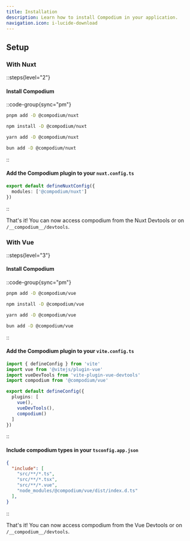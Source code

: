```yaml
---
title: Installation
description: Learn how to install Compodium in your application.
navigation.icon: i-lucide-download
---
```


## Setup

### With Nuxt

::steps{level="2"}

#### Install Compodium

::code-group{sync="pm"}
```bash [pnpm]
pnpm add -D @compodium/nuxt
```
```bash [npm]
npm install -D @compodium/nuxt
```
```bash [yarn]
yarn add -D @compodium/nuxt
```
```bash [bun]
bun add -D @compodium/nuxt
```
::

#### Add the Compodium plugin to your `nuxt.config.ts`

```ts [nuxt.config.ts]
export default defineNuxtConfig({
  modules: ['@compodium/nuxt']
})
```
::

That's it! You can now access compodium from the Nuxt Devtools or on `/__compodium__/devtools`.

### With Vue 

::steps{level="3"}

#### Install Compodium

::code-group{sync="pm"}

```bash [pnpm]
pnpm add -D @compodium/vue
```
```bash [npm]
npm install -D @compodium/vue
```
```bash [yarn]
yarn add -D @compodium/vue
```
```bash [bun]
bun add -D @compodium/vue
```
::

#### Add the Compodium plugin to your `vite.config.ts`

```ts [vite.config.ts]
import { defineConfig } from 'vite'
import vue from '@vitejs/plugin-vue'
import vueDevTools from 'vite-plugin-vue-devtools'
import compodium from '@compodium/vue'

export default defineConfig({
  plugins: [
    vue(),
    vueDevTools(),
    compodium()
  ]
})
```
::

#### Include compodium types in your `tsconfig.app.json`

```json [tsconfig.app.json]
{
  "include": [
    "src/**/*.ts",
    "src/**/*.tsx",
    "src/**/*.vue",
    "node_modules/@compodium/vue/dist/index.d.ts"
  ],
}
```
::

That's it! You can now access compodium from the Vue Devtools or on `/__compodium__/devtools`.
